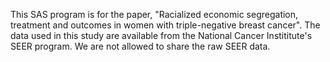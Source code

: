 This SAS program is for the paper, "Racialized economic segregation, treatment and outcomes in women with triple-negative breast cancer".
The data used in this study are available from the National Cancer Instititute's SEER program. We are not allowed to share the raw SEER data.
